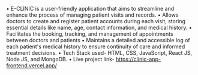 • E-CLINIC is a user-friendly application that aims to streamline and enhance the process of managing patient visits and records.
•	Allows doctors to create and register patient accounts during each visit, storing essential details like name, age, contact information, and medical history.
•	Facilitates the booking, tracking, and management of appointments between doctors and patients 
•	Maintains a detailed and accessible log of each patient's medical history to ensure continuity of care and informed treatment decisions.
•	Tech Stack used- HTML, CSS, JavaScript, React JS, Node JS, and MongoDB.
•	Live project link- https://clinic-app-frontend.vercel.app/


